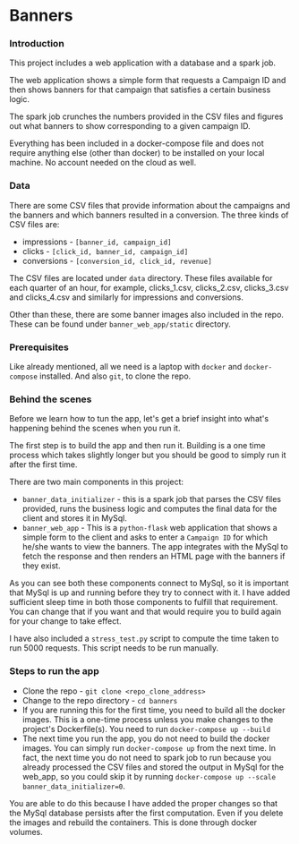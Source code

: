 # Banners

### Introduction

This project includes a web application with a database and a spark job. 

The web application shows a simple form that requests a Campaign ID and then shows banners for that campaign that 
satisfies a certain business logic.

The spark job crunches the numbers provided in the CSV files and figures out what banners to show corresponding to a 
given campaign ID.

Everything has been included in a docker-compose file and does not require anything else (other than docker) to be 
installed on your local machine. No account needed on the cloud as well.

### Data

There are some CSV files that provide information about the campaigns and the banners and which banners resulted in a
conversion. The three kinds of CSV files are:

* impressions - `[banner_id, campaign_id]`
* clicks - `[click_id, banner_id, campaign_id]`
* conversions - `[conversion_id, click_id, revenue]`

The CSV files are located under `data`  directory. These files available for each quarter of an hour, for example, 
clicks_1.csv, clicks_2.csv, clicks_3.csv and clicks_4.csv and similarly for impressions and conversions.

Other than these, there are some banner images also included in the repo. These can be found under `banner_web_app/static`
directory.

### Prerequisites

Like already mentioned, all we need is a laptop with `docker` and `docker-compose` installed. And also `git`, to clone 
the repo.

### Behind the scenes

Before we learn how to tun the app, let's get a brief insight into what's happening behind the scenes when you run it.

The first step is to build the app and then run it. Building is a one time process which takes slightly longer but you 
should be good to simply run it after the first time.

There are two main components in this project:
* `banner_data_initializer` - this is a spark job that parses the CSV files provided, runs the business logic and computes
the final data for the client and stores it in MySql.
* `banner_web_app` - This is a `python-flask` web application that shows a simple form to the client and asks to enter a 
`Campaign ID` for which he/she wants to view the banners. The app integrates with the MySql to fetch the response and 
then renders an HTML page with the banners if they exist.

As you can see both these components connect to MySql, so it is important that MySql is up and running before they try 
to connect with it. I have added sufficient sleep time in both those components to fulfill that requirement. You can 
change that if you want and that would require you to build again for your change to take effect.

I have also included a `stress_test.py` script to compute the time taken to run 5000 requests. This script needs to be 
run manually.

### Steps to run the app

* Clone the repo - `git clone <repo_clone_address>`
* Change to the repo directory - `cd banners`
* If you are running this for the first time, you need to build all the docker images. This is a one-time process unless 
you make changes to the project's Dockerfile(s). You need to run `docker-compose up --build`
* The next time you run the app, you do not need to build the docker images. You can simply run `docker-compose up` from 
the next time. In fact, the next time you do not need to spark job to run because you already processed the CSV files 
and stored the output in MySql for the web_app, so you could skip it by running 
`docker-compose up --scale banner_data_initializer=0`. 

You are able to do this because I have added the proper changes 
so that the MySql database persists after the first computation. Even if you delete the images and rebuild the containers. 
This is done through docker volumes.
